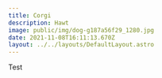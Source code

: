 ```yaml
---
title: Corgi
description: Hawt
image: public/img/dog-g187a56f29_1280.jpg
date: 2021-11-08T16:11:13.670Z
layout: ../../layouts/DefaultLayout.astro
---
```


Test
